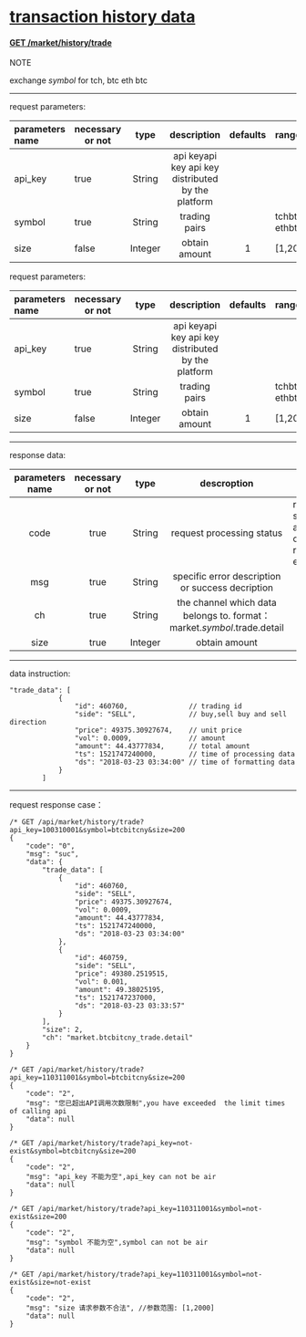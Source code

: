 ﻿# [transaction history data]()

#### [GET /market/history/trade  ]()

NOTE

exchange $symbol$ for tch, btc eth btc 

------



request parameters:

| parameters name | necessary or not |  type   |                    description                     | defaults | ranges                          |
| :-------------- | ---------------- | :-----: | :------------------------------------------------: | :------: | :------------------------------ |
| api_key         | true             | String  | api keyapi key api key distributed by the platform |          |                                 |
| symbol          | true             | String  |                   trading pairs                    |          | tchbtc, ethbtc,btcbitcny,eosbtc |
| size            | false            | Integer |                   obtain amount                    |    1     | [1,2000]                        |





request parameters:

| parameters name | necessary or not |  type    |       description     | defaults | ranges                 |
| :------- | -------- | :-----: | :---------------: | :----: | :------------------------------ |
| api_key  | true     | String  | api keyapi key api key distributed by the platform |        |                                 |
| symbol   | true     | String  |      trading pairs     |        | tchbtc, ethbtc,btcbitcny,eosbtc |
| size     | false    | Integer |     obtain amount  |   1    | [1,2000]                        |

------

response data:

| parameters name | necessary or not |  type   |                             descroption                    | ranges              |
| :------: | :------: | :-----: | :----------------------------------------------------------: | --------------------------- |
|   code   |   true   | String  |                         request processing status                       | represent sucess and any others represent error |
|   msg    |   true   | String  |                    specific error description or success decription                   |                             |
|    ch    |   true   | String  | the channel which data belongs to.   format：market.$symbol$.trade.detail<br /> |                          |
| size | true | Integer | obtain amount |  |
------

data instruction:

```
"trade_data": [
            {
                "id": 460760,               // trading id
                "side": "SELL",             // buy,sell buy and sell direction
                "price": 49375.30927674,    // unit price
                "vol": 0.0009,              // amount
                "amount": 44.43777834,      // total amount
                "ts": 1521747240000,        // time of processing data
                "ds": "2018-03-23 03:34:00" // time of formatting data
            }
        ]
```



------

request response case：


```
/* GET /api/market/history/trade?api_key=100310001&symbol=btcbitcny&size=200
{
    "code": "0",
    "msg": "suc",
    "data": {
        "trade_data": [
            {
                "id": 460760,
                "side": "SELL",
                "price": 49375.30927674,
                "vol": 0.0009,
                "amount": 44.43777834,
                "ts": 1521747240000,
                "ds": "2018-03-23 03:34:00"
            },
            {
                "id": 460759,
                "side": "SELL",
                "price": 49380.2519515,
                "vol": 0.001,
                "amount": 49.38025195,
                "ts": 1521747237000,
                "ds": "2018-03-23 03:33:57"
            }
        ],
        "size": 2,
        "ch": "market.btcbitcny_trade.detail"
    }
}

/* GET /api/market/history/trade?api_key=110311001&symbol=btcbitcny&size=200
{
    "code": "2",
    "msg": "您已超出API调用次数限制",you have exceeded  the limit times of calling api
    "data": null
}

/* GET /api/market/history/trade?api_key=not-exist&symbol=btcbitcny&size=200
{
    "code": "2",
    "msg": "api_key 不能为空",api_key can not be air
    "data": null
}

/* GET /api/market/history/trade?api_key=110311001&symbol=not-exist&size=200
{
    "code": "2",
    "msg": "symbol 不能为空",symbol can not be air
    "data": null
}

/* GET /api/market/history/trade?api_key=110311001&symbol=not-exist&size=not-exist
{
    "code": "2",
    "msg": "size 请求参数不合法", //参数范围: [1,2000]
    "data": null
}

```

